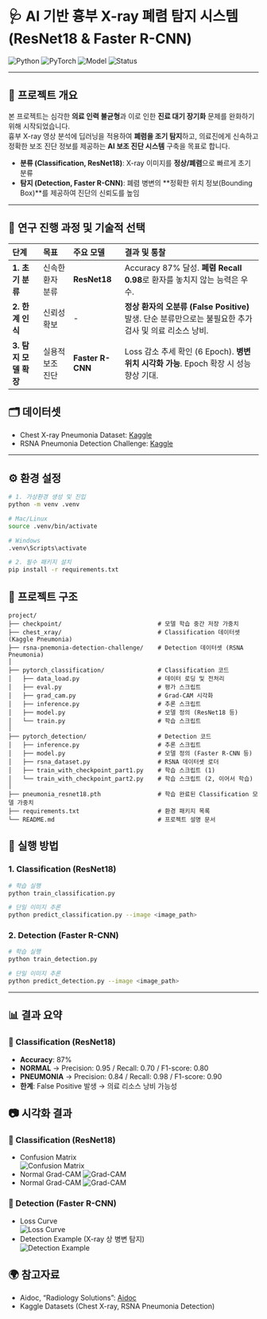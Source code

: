 # 🩺 AI 기반 흉부 X-ray 폐렴 탐지 시스템 (ResNet18 & Faster R-CNN)

![Python](https://img.shields.io/badge/Python-3776AB?style=flat-square&logo=python&logoColor=white)
![PyTorch](https://img.shields.io/badge/PyTorch-EE4C2C?style=flat-square&logo=pytorch&logoColor=white)
![Model](https://img.shields.io/badge/Models-ResNet18%2C%20Faster%20R--CNN-blue)
![Status](https://img.shields.io/badge/Status-Detection%20WIP-yellowgreen)

---

## 📌 프로젝트 개요
본 프로젝트는 심각한 **의료 인력 불균형**과 이로 인한 **진료 대기 장기화** 문제를 완화하기 위해 시작되었습니다.  
흉부 X-ray 영상 분석에 딥러닝을 적용하여 **폐렴을 조기 탐지**하고, 의료진에게 신속하고 정확한 보조 진단 정보를 제공하는 **AI 보조 진단 시스템** 구축을 목표로 합니다.

- **분류 (Classification, ResNet18)**: X-ray 이미지를 **정상/폐렴**으로 빠르게 초기 분류  
- **탐지 (Detection, Faster R-CNN)**: 폐렴 병변의 **정확한 위치 정보(Bounding Box)**를 제공하여 진단의 신뢰도를 높임  

---

## 🔄 연구 진행 과정 및 기술적 선택

| 단계 | 목표 | 주요 모델 | 결과 및 통찰 |
| :--- | :--- | :--- | :--- |
| **1. 초기 분류** | 신속한 환자 분류 | **ResNet18** | Accuracy 87% 달성. **폐렴 Recall 0.98**로 환자를 놓치지 않는 능력은 우수. |
| **2. 한계 인식** | 신뢰성 확보 | - | **정상 환자의 오분류 (False Positive)** 발생. 단순 분류만으로는 불필요한 추가 검사 및 의료 리소스 낭비. |
| **3. 탐지 모델 확장** | 실용적 보조 진단 | **Faster R-CNN** | Loss 감소 추세 확인 (6 Epoch). **병변 위치 시각화 가능**. Epoch 확장 시 성능 향상 기대. |


## 🗂️ 데이터셋
- Chest X-ray Pneumonia Dataset: [Kaggle](https://www.kaggle.com/datasets/paultimothymooney/chest-xray-pneumonia)  
- RSNA Pneumonia Detection Challenge: [Kaggle](https://www.kaggle.com/competitions/rsna-pneumonia-detection-challenge)  

---

## ⚙️ 환경 설정
```bash
# 1. 가상환경 생성 및 진입
python -m venv .venv

# Mac/Linux
source .venv/bin/activate

# Windows
.venv\Scripts\activate

# 2. 필수 패키지 설치
pip install -r requirements.txt
```

## 📂 프로젝트 구조

```text
project/
├── checkpoint/                           # 모델 학습 중간 저장 가중치
├── chest_xray/                           # Classification 데이터셋 (Kaggle Pneumonia)
├── rsna-pnemonia-detection-challenge/    # Detection 데이터셋 (RSNA Pneumonia)
│
├── pytorch_classification/               # Classification 코드
│   ├── data_load.py                      # 데이터 로딩 및 전처리
│   ├── eval.py                           # 평가 스크립트
│   ├── grad_cam.py                       # Grad-CAM 시각화
│   ├── inference.py                      # 추론 스크립트
│   ├── model.py                          # 모델 정의 (ResNet18 등)
│   └── train.py                          # 학습 스크립트
│
├── pytorch_detection/                    # Detection 코드
│   ├── inference.py                      # 추론 스크립트
│   ├── model.py                          # 모델 정의 (Faster R-CNN 등)
│   ├── rsna_dataset.py                   # RSNA 데이터셋 로더
│   ├── train_with_checkpoint_part1.py    # 학습 스크립트 (1)
│   └── train_with_checkpoint_part2.py    # 학습 스크립트 (2, 이어서 학습)
│
├── pneumonia_resnet18.pth                # 학습 완료된 Classification 모델 가중치
├── requirements.txt                      # 환경 패키지 목록
└── README.md                             # 프로젝트 설명 문서

```

## 🚀 실행 방법

### 1. Classification (ResNet18)

```bash
# 학습 실행
python train_classification.py

# 단일 이미지 추론
python predict_classification.py --image <image_path>
```

### 2. Detection (Faster R-CNN)

```bash
# 학습 실행
python train_detection.py

# 단일 이미지 추론
python predict_detection.py --image <image_path>
```
---

## 📊 결과 요약

### 🔹 Classification (ResNet18)
- **Accuracy**: 87%  
- **NORMAL** → Precision: 0.95 / Recall: 0.70 / F1-score: 0.80  
- **PNEUMONIA** → Precision: 0.84 / Recall: 0.98 / F1-score: 0.90  
- **한계**: False Positive 발생 → 의료 리소스 낭비 가능성  


## 📷 시각화 결과

### 🔹 Classification (ResNet18)
- Confusion Matrix  
  ![Confusion Matrix](images/Confusion_Matrix_img.png)  
- Normal Grad-CAM 
  ![Grad-CAM](images/Grad_CAM_normal.png)
- Normal Grad-CAM 
  ![Grad-CAM](images/Grad_CAM_PNEUMONIA.png)  


### 🔹 Detection (Faster R-CNN)
- Loss Curve  
  ![Loss Curve](images/loss_curve.png)  
- Detection Example (X-ray 상 병변 탐지)  
  ![Detection Example](images/Detection_PNEUMONIA.png)  



## 🌍 참고자료
- Aidoc, “Radiology Solutions”: [Aidoc](http://aidoc.com/solutions/radiology)  
- Kaggle Datasets (Chest X-ray, RSNA Pneumonia Detection)  




